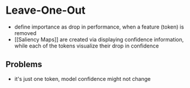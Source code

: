 # Leave-One-Out
- define importance as drop in performance, when a feature (token) is removed
- [[Saliency Maps]] are created via displaying confidence information, while each of the tokens visualize their drop in confidence

## Problems
- it's just one token, model confidence might not change